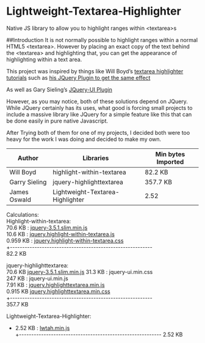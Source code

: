 # Lightweight-Textarea-Highlighter
Native JS library to allow you to highlight ranges within &lt;textarea>s

##Introduction
It is not normally possible to highlight ranges within a normal HTML5 &lt;textarea>. However by placing an exact copy of the text behind the &lt;textarea> and highlighting that, you can get the appearance of highlighting within a text area. 

This project was inspired by things like Will Boyd’s [textarea highlighter tutorials](https://codersblock.com/blog/highlight-text-inside-a-textarea/) such as [his JQuery Plugin to get the same effect](https://github.com/lonekorean/highlight-within-textarea)

As well as Gary Sieling’s [JQuery-UI Plugin](http://garysieling.github.io/jquery-highlighttextarea/)

However, as you may notice, both of these solutions depend on JQuery. While JQuery certainly has its uses, what good is forcing small projects to include a massive library like JQuery for a simple feature like this that can be done easily in pure native Javascript. 

After Trying both of them for one of my projects, I decided both were too heavy for the work I was doing and decided to make my own.

|Author       |Libraries                       |Min bytes Imported|
|-------------|--------------------------------|------------------|
|Will Boyd    |highlight-within-textarea       |82.2 KB           |
|Garry Sieling|jquery-highlighttextarea        |357.7 KB          |
|James Oswald |Lightweight-Textarea-Highlighter|2.52              |

Calculations:  
Highlight-within-textarea:  
  70.6 KB : [jquery-3.5.1.slim.min.js](https://code.jquery.com/jquery-3.5.1.slim.min.js)   
  10.6 KB :  [jquery.highlight-within-textarea.js](https://github.com/lonekorean/highlight-within-textarea/blob/master/jquery.highlight-within-textarea.js)  
  0.959 KB : [jquery.highlight-within-textarea.css](https://github.com/lonekorean/highlight-within-textarea/blob/master/jquery.highlight-within-textarea.css)  
+----------------------------------------------------------  
82.2 KB  

jquery-highlighttextarea:  
  70.6 KB [jquery-3.5.1.slim.min.js](https://code.jquery.com/jquery-3.5.1.slim.min.js) 
  31.3 KB : jquery-ui.min.css  
  247 KB : jquery-ui.min.js  
  7.91 KB : [jquery.highlighttextarea.min.js](https://github.com/garysieling/jquery-highlighttextarea/blob/master/jquery.highlighttextarea.min.js)  
 0.915 KB  [jquery.highlighttextarea.min.css](https://github.com/garysieling/jquery-highlighttextarea/blob/master/jquery.highlighttextarea.min.css)  
+----------------------------------------------------------  
357.7 KB  


Lightweight-Textarea-Highlighter:  
+ 2.52 KB :  [lwtah.min.js](https://github.com/James-Oswald/Lightweight-Textarea-Highlighter/blob/master/build/lwtah.min.js)   
+----------------------------------------------------------
2.52 KB  




